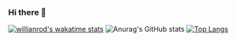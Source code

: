 ### Hi there 👋

[![willianrod's wakatime stats](https://github-readme-stats.vercel.app/api/wakatime?username=hitoshyamamoto)](https://github.com/hitoshyamamoto/github-readme-stats)
![Anurag's GitHub stats](https://github-readme-stats.vercel.app/api?username=hitoshyamamoto&show_icons=true&theme=tokyonight)
[![Top Langs](https://github-readme-stats.vercel.app/api/top-langs/?username=hitoshyamamoto&langs_count=10)](https://github.com/hitoshyamamoto/github-readme-stats)


<!--
**hitoshyamamoto/hitoshyamamoto** is a ✨ _special_ ✨ repository because its `README.md` (this file) appears on your GitHub profile.

Here are some ideas to get you started:

- 🔭 I’m currently working on ...
- 🌱 I’m currently learning ...
- 👯 I’m looking to collaborate on ...
- 🤔 I’m looking for help with ...
- 💬 Ask me about ...
- 📫 How to reach me: ...
- 😄 Pronouns: ...
- ⚡ Fun fact: ...
-->
